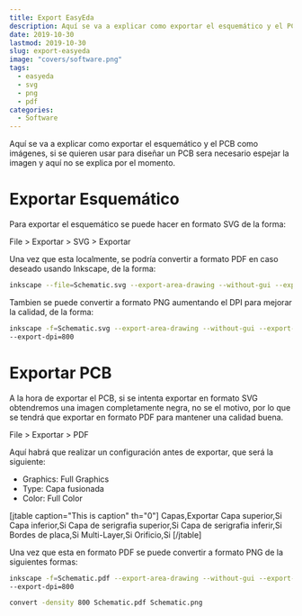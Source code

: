 ```yaml
---
title: Export EasyEda
description: Aquí se va a explicar como exportar el esquemático y el PCB como imágenes, si se quieren usar para diseñar un PCB sera necesario espejar la imagen y aquí no se explica por el momento.
date: 2019-10-30
lastmod: 2019-10-30
slug: export-easyeda
image: "covers/software.png"
tags:
  - easyeda
  - svg
  - png
  - pdf
categories:
  - Software
---
```


Aquí se va a explicar como exportar el esquemático y el PCB como imágenes, si se quieren usar para diseñar un PCB sera necesario espejar la imagen y aquí no se explica por el momento.


# Exportar Esquemático

Para exportar el esquemático se puede hacer en formato SVG de la forma:


File > Exportar > SVG > Exportar


Una vez que esta localmente, se podría convertir a formato PDF en caso deseado usando Inkscape, de la forma:


```bash
inkscape --file=Schematic.svg --export-area-drawing --without-gui --export-pdf=Schematic.pdf
```

Tambien se puede convertir a formato PNG aumentando el DPI para mejorar la calidad, de la forma:

```bash
inkscape -f=Schematic.svg --export-area-drawing --without-gui --export-png=Schematic.png \
--export-dpi=800
```


# Exportar PCB


A la hora de exportar el PCB, si se intenta exportar en formato SVG obtendremos una imagen completamente negra, no se el motivo, por lo que se tendrá que exportar en formato PDF para mantener una calidad buena.


File > Exportar > PDF

Aquí habrá que realizar un configuración antes de exportar, que será la siguiente:

- Graphics: Full Graphics
- Type: Capa fusionada
- Color: Full Color


[jtable caption="This is caption" th="0"]
Capas,Exportar
Capa superior,Si
Capa inferior,Si
Capa de serigrafia superior,Si
Capa de serigrafia inferir,Si
Bordes de placa,Si
Multi-Layer,Si
Orificio,Si
[/jtable]



Una vez que esta en formato PDF se puede convertir a formato PNG de la siguientes formas:


```bash
inkscape -f=Schematic.pdf --export-area-drawing --without-gui --export-png=Schematic.png \
--export-dpi=800

convert -density 800 Schematic.pdf Schematic.png
```


